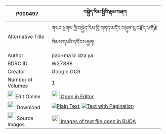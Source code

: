 |P000497|བསྐྱེད་རིམ་སྤྱིའི་རྣམ་བཞག 
| --- | --- 
|Alternative Title |གསང་སྔགས་ཀྱི་བསྐྱེད་རིམ་གྱི་གནད་མདོར་བསྡུས་སུ་བརྗོད་པ་རྡོ་རྗེ་སེམས་དཔའི་དགོངས་རྒྱན།
|Author| pad+ma bi dza ya
|BDRC ID | W27888
|Creator | Google OCR
|Number of Volumes| 1
|<img width="25" src="https://img.icons8.com/color/25/000000/edit-property.png">Edit Online| [<img width="25" src="https://avatars.githubusercontent.com/u/45091458?s=200&v=4"> Open in Editor](http://editor.openpecha.org/P000497)
|<img width="25" src="https://img.icons8.com/fluent/48/000000/download-2.png"/>  Download | [![](https://img.icons8.com/color/20/000000/txt.png)Plain Text](https://github.com/Openpecha/P000497/releases/download/v1/kyerim_chi_i_nam_shyak_plain_P000497.zip), [![](https://img.icons8.com/color/20/000000/txt.png)Text with Pagination](https://github.com/Openpecha/P000497/releases/download/v1/kyerim_chi_i_nam_shyak_pages_P000497.zip)
|<img width="25" src="https://img.icons8.com/plasticine/100/000000/pictures-folder.png"/>  Source Images | [<img width="25" src="https://library.bdrc.io/icons/BUDA-small.svg"> Images of text file open in BUDA](https://library.bdrc.io/show/bdr:W27888)